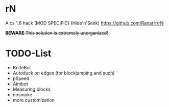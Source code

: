 # rN
A cs 1.6 hack (MOD SPECIFIC) (Hide'n'Seek)
https://github.com/Ranarrr/rN

<s>**BEWARE**
This solution is extremely unorganized!</s>

# TODO-List

- KnifeBot
- Autoduck on edges (for blockjumping and such)
- pSpeed
- Aimbot
- Measuring blocks
- nosmoke
- more customization
